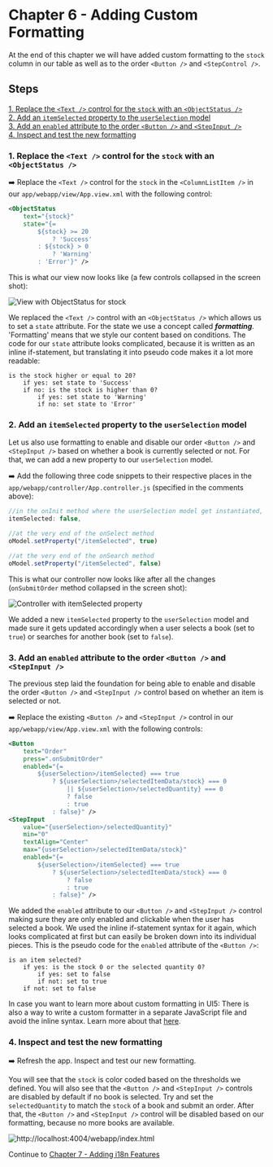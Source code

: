 # Chapter 6 - Adding Custom Formatting

At the end of this chapter we will have added custom formatting to the `stock` column in our table as well as to the order `<Button />` and `<StepControl />`.

## Steps

[1. Replace the `<Text />` control for the `stock` with an `<ObjectStatus />`](#1-replace-the-text--control-for-the-stock-with-an-objectstatus)<br>
[2. Add an `itemSelected` property to the `userSelection` model](#2-add-an-itemselected-property-to-the-userselection-model)<br>
[3. Add an `enabled` attribute to the order `<Button />` and `<StepInput />`](#3-add-an-enabled-attribute-to-the-order-button--and-stepinput)<br>
[4. Inspect and test the new formatting](#4-inspect-and-test-the-new-formatting)<br>

### 1. Replace the `<Text />` control for the `stock` with an `<ObjectStatus />`

➡️ Replace the `<Text />` control for the `stock` in the `<ColumnListItem />`  in our `app/webapp/view/App.view.xml` with the following control:

```xml
<ObjectStatus 
    text="{stock}"
    state="{=
        ${stock} >= 20
            ? 'Success'
        : ${stock} > 0
            ? 'Warning'
        : 'Error'}" />
```

This is what our view now looks like (a few controls collapsed in the screen shot):

![View with ObjectStatus for stock](/chapters/chapter006/chapter006-01.png)

We replaced the `<Text />` control with an `<ObjectStatus />` which allows us to set a `state` attribute. For the state we use a concept called ***formatting***. 'Formatting' means that we style our content based on conditions. The code for our `state` attribute looks complicated, because it is written as an inline if-statement, but translating it into pseudo code makes it a lot more readable:

```text
is the stock higher or equal to 20?
    if yes: set state to 'Success'
    if no: is the stock is higher than 0?
        if yes: set state to 'Warning'
        if no: set state to 'Error'
```

### 2. Add an `itemSelected` property to the `userSelection` model

Let us also use formatting to enable and disable our order `<Button />` and `<StepInput />` based on whether a book is currently selected or not. For that, we can add a new property to our `userSelection` model. 

➡️ Add the following three code snippets to their respective places in the `app/webapp/controller/App.controller.js` (specified in the comments above):

```javascript
//in the onInit method where the userSelection model get instantiated, just before the selectedQuantity gets set to 1
itemSelected: false,

//at the very end of the onSelect method
oModel.setProperty("/itemSelected", true)

//at the very end of the onSearch method
oModel.setProperty("/itemSelected", false)
```

This is what our controller now looks like after all the changes (`onSubmitOrder` method collapsed in the screen shot):

![Controller with itemSelected property](/chapters/chapter006/chapter006-02.png)

We added a new `itemSelected` property to the `userSelection` model and made sure it gets updated accordingly when a user selects a book (set to `true`) or searches for another book (set to `false`).

### 3. Add an `enabled` attribute to the order `<Button />` and `<StepInput />`

The previous step laid the foundation for being able to enable and disable the order `<Button />` and `<StepInput />` control based on whether an item is selected or not.

➡️ Replace the existing `<Button />` and `<StepInput />` control in our `app/webapp/view/App.view.xml` with the following controls:

```xml
<Button 
    text="Order"
    press=".onSubmitOrder"
    enabled="{= 
        ${userSelection>/itemSelected} === true 
            ? ${userSelection>/selectedItemData/stock} === 0 
                || ${userSelection>/selectedQuantity} === 0
                ? false 
                : true 
            : false}" />
<StepInput
    value="{userSelection>/selectedQuantity}"
    min="0"
    textAlign="Center"
    max="{userSelection>/selectedItemData/stock}"
    enabled="{= 
        ${userSelection>/itemSelected} === true 
            ? ${userSelection>/selectedItemData/stock} === 0 
                ? false 
                : true 
            : false}" />
```

We added the `enabled` attribute to our `<Button />` and `<StepInput />` control making sure they are only enabled and clickable when the user has selected a book. We used the inline if-statement syntax for it again, which looks complicated at first but can easily be broken down into its individual pieces. This is the pseudo code for the `enabled` attribute of the `<Button />`:

```text
is an item selected?
    if yes: is the stock 0 or the selected quantity 0?
        if yes: set to false
        if not: set to true
    if not: set to false
```

In case you want to learn more about custom formatting in UI5: There is also a way to write a custom formatter in a separate JavaScript file and avoid the inline syntax. Learn more about that [here](https://sapui5.hana.ondemand.com/#/topic/0f8626ed7b7542ffaa44601828db20de).

### 4. Inspect and test the new formatting

➡️ Refresh the app. Inspect and test our new formatting.

You will see that the `stock` is color coded based on the thresholds we defined. You will also see that the `<Button />` and `<StepInput />` controls are disabled by default if no book is selected. Try and set the `selectedQuantity` to match the `stock` of a book and submit an order. After that, the `<Button />` and `<StepInput />` control will be disabled based on our formatting, because no more books are available.

![http://localhost:4004/webapp/index.html](/chapters/chapter006/chapter006-result.png)

Continue to [Chapter 7 - Adding i18n Features](/chapters/chapter007)
